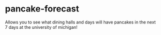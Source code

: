 # pancake-forecast
Allows you to see what dining halls and days will have pancakes in the next 7 days at the university of michigan!